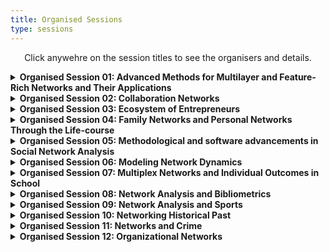 ```yaml
---
title: Organised Sessions
type: sessions
---
```

<p align="center">Click anywehre on the session titles to see the organisers and details.</p>

<details>
<summary><b>Organised Session 01: Advanced Methods for Multilayer and Feature-Rich Networks and Their Applications</b></summary>
<p>&nbsp;</p>

**Giancarlo G. Ragozini**, University of Naples Federico II (giragoz@unina.it)
**Matteo Magnani**, Uppsala University
**Roberto Interdonato**, CIRAD
**Maria Prosperina Vitale**, University of Salerno
**Giuseppe Giordano**, University of Salerno
<p>&nbsp;</p>

In recent years it has become more and more frequent to use network models going beyond simple directed/undirected and weighted/unweighted networks, to capture the complexity of old and new fields of application of network analysis. Multilayer networks are an example of such models, extending graphs with the concept of layer, that allows us to represent a multitude of scenarios from the different types of ties we find in a multiplex network, to different types of actors, to different temporal snapshots of the relations between the same group of actors. Multilayer network models can themselves be enriched with additional features, such as attributes and edge probabilities, with the aim of describing real phenomena in more detail.
<p>&nbsp;</p>

Multilayer and feature-rich networks allow us to introduce new research questions (and corresponding social network analysis measures and methods). For example, instead of asking how central an actor is, we can focus on the role of the different layers in determining the centrality of the actors. Second, existing social network analysis concepts do not always have a clear corresponding extension in complex networks. For example, it is still unclear how communities spanning multiple layers should look like, or how different features should contribute to the definition of communities, or how to effectively visualise multilayer and feature-rich networks, e.g. layers, features or modes, in the same sociogram. In addition, multilayer networks allow to use multiple types of layers (e.g., in temporal multiplex networks), which requires the joint application of methods developed for simpler models (e.g., only temporal, or only multiplex). 
<p>&nbsp;</p>

This session focuses on recent advances in the analysis of multilayer and feature-rich networks, either in terms of new research questions, or new methods, or new applications. More specifically, topics for this session include but are not limited to:
<p>&nbsp;</p>

• New models for multilayer and feature-rich networks, or comparison of alternative models; 
• Measures for multilayer and feature-rich network; 
• Community discovery in multilayer and feature-rich networks; 
• Multilayer and feature-rich network embedding; 
• Visualisation of multilayer and feature-rich network; 
• Multilayer and feature-rich network simplification (e.g., sampling, filtering, flattening, projections); 
• Applications; 
• Software. 
</details>


<details>
<summary><b>Organised Session 02:  Collaboration Networks</b></summary>
<p>&nbsp;</p>

**Giancarlo G. Ragozini**, University of Naples Federico II (giragoz@unina.it)
**Maria Prosperina Vitale**, University of Salerno
**Giuseppe Giordano**, University of Salerno
<p>&nbsp;</p>

Collaboration networks attract a lot of attention in many scientific domains. The session focuses on presenting methodological developments and novel applications related to the session topics. 
<p>&nbsp;</p>

Special interest is on the analysis of collaboration networks in presence of complex data structure, and on collaboration data extraction and empirical data collection. 
<p>&nbsp;</p>

The organizers solicit the submission of abstracts dealing with the following topics: 
<p>&nbsp;</p>

• Academic and scientific networks; 
• Analysis of collaboration networks in economics, cultural and social environments; 
• Co-authorship networks; 
• Collaborative innovation networks; 
• Community detection in collaboration networks; 
• Dynamics and evolution patterns of collaboration networks; 
• Empirical data collection; 
• Mixed methods for data collection and data analysis. 
</details>

<details>
<summary><b>Organised Session 03:  Ecosystem of Entrepreneurs</b></summary>
<p>&nbsp;</p>

</details>

<details>
<summary><b>Organised Session 04:  Family Networks and Personal Networks Through the Life-course</b></summary>
<p>&nbsp;</p>

**Vera de Bel**, University of Turku, Netherlands Interdisciplinary Demographic Institute (vera.debel@utu.fi)
**Thomas Leopold**, University of Cologne 
**Marlène Sapin**, LIVES & FORS, University of Lausanne 
**Eric Widmer**, LIVES, University of Geneva) 
<p>&nbsp;</p>

Life-course trajectories and transitions are intertwined within the complex webs of family and personal relationships. These networks may provide individual network members with resources, supporting them through life-course events and transitions. However, these networks, depending on their composition or the pattern of interactions, do not only exert a positive influence on the individual members of the network. Family and personal networks may also cause stress or strain on the individual and the network level. In addition, family and personal networks change over time, which may have consequences on the access to resources and may for example affect individual network members’ well-being, behaviour, and life chances. 
<p>&nbsp;</p>

This session invites papers on personal and family networks during the different stages of the life course. Papers focusing on the transition into adulthood, family formation, union dissolution, transition to retirement, and ageing are encouraged to be submitted, but studies on other life-course changes are also welcome. Quantitative as well as case studies on specific normative or non-normative life events are also of interest to this session. 
</details>

<details>
<summary><b>Organised Session 05:  Methodological and software advancements in Social Network Analysis</b></summary>
<p>&nbsp;</p>
</details>

<details>
<summary><b>Organised Session 06:  Modeling Network Dynamics</b></summary>
<p>&nbsp;</p>

**Nynke Niezink**, Carnegie Mellon University (nniezink@andrew.cmu.edu)
**Robert W Krause**, Free University Berlin 
<p>&nbsp;</p>

Important insights into social networks can be obtained with the help of longitudinal observation designs. Such designs can be of a varied nature. Panel data is the structure used traditionally for self-reported networks; regular time series and time-stamped data can be obtained from official or automatic records; but this does not exhaust the types of longitudinal network designs. Corresponding to these differences in data collection, a variety of longitudinal methods of analysis have been developed, such as continuous-time actor-oriented and tie-oriented models for panel and time series data, network autoregressive models for time series at regular intervals, and network event models for data with a fine-grained time resolution. Some of these methods are based on actor-oriented models, others on tie-oriented models.  
<p>&nbsp;</p>

This session will be open to methodological as well as applied presentations about models for network dynamics. Papers can have a mathematical, statistical, theoretical, or empirical subject-matter focus, as long as they are relevant for empirical social science.  
<p>&nbsp;</p>

Keywords: network dynamics, longitudinal networks, actor-oriented models, network event models, Dynam, LERGM, TERGM, Siena, relevent, goldfish. 
</details>

<details>
<summary><b>Organised Session 07:  Multiplex Networks and Individual Outcomes in School</b></summary>
<p>&nbsp;</p>

**Andras Voros**, University of Manchester (andras.voros@manchester.ac.uk)
**Zsófia Boda**, University of Essex 
**Elisa Bellotti**, University of Manchester 
<p>&nbsp;</p>

The importance of multiplexity is increasingly recognised in (educational) network research. While research into the effects of peer networks has traditionally focused on a single network dimension at a time, most commonly on friendship, this approach has been shifting lately. 
<p>&nbsp;</p>
v
A wave of studies in recent years has showed how multiple forms of social ties emerge between students and affect a variety of their outcomes. Relevant networks include personal relations such as liking or “friendly” ties, spending free-time together, studying together, dislike, conflict, victimisation, and romantic ties. Besides these, interpersonal perceptions appear to have an impact on student behaviour and outcomes as well: such as perceptions about the status, social roles, or personality of peers. 
<p>&nbsp;</p>

Longitudinal studies have demonstrated that the emergence and change of the various network dimensions is interconnected. Multiplex social networks jointly influence individual outcomes, such as academic achievement, school attitudes, mental and physical health, political attitudes, and so on. 
<p>&nbsp;</p>

This section invites presentations which explore the importance of multiplex networks for individual outcomes in educational settings. 
<p>&nbsp;</p>

Particularly (but not exclusively), we would be happy to hear about work that focuses on: 
<p>&nbsp;</p>

• Data collection techniques for multiplex networks in school; 
• Statistical methods that are specific to multiplex networks in school; 
• Empirical data analyses and results involving the evolution of multiplex networks in school; 
• Empirical data analyses and results involving the relationship of multiplex networks and individual outcomes in school. 
<p>&nbsp;</p>

The list is not exhaustive: we are very much open to a wide range of studies on the topic of multiplexity in schools. We hope to bring together a diverse set of research projects and facilitate discussion and collaboration between scholars interested in educational network research. 
</details>

<details>
<summary><b>Organised Session 08:  Network Analysis and Bibliometrics</b></summary>
<p>&nbsp;</p>

**Stefano Ghinoi**, University of Greenwich (S.Ghinoi@greenwich.ac.uk)
**Guido Conaldi**, University of Greenwich 
<p>&nbsp;</p>

The use of network analysis in bibliometrics has a long tradition, which dates back to the 1960s. However, while the analysis of bibliometric networks has become extremely popular in the last decades, there are still some areas that have received less attention; in particular, the construction of bibliometric networks, the use of different data sources, and the impact of bibliometric methods. Moreover, novel research topics constantly emerge in different scientific disciplines, and their evolution requires a robust mapping process. 
<p>&nbsp;</p>

This session is dedicated to methodological advancements, empirical applications, and proposals on the use of novel software and tools for applying network analysis in bibliometric studies. We welcome contributions exploiting the role of network analysis in bibliometric studies, including (but not limited to): 
<p>&nbsp;</p>

• Network structures in bibliometric studies; 
• Authors’ and papers’ centrality; 
• Co-authorship, co-occurrence, and network metrics; 
• Modularity, sub-groups, and clusters; 
• Cross-country collaborations; 
• Bibliographic database journal coverage; 
• Editorial board networks; 
• Actors’ attributes in scientometrics; 
• Network visualization. 
</details>

<details>
<summary><b>Organised Session 09:  Network Analysis and Sports</b></summary>
<p>&nbsp;</p>
</details>

<details>
<summary><b>Organised Session 10:  Networking Historical Past</b></summary>
<p>&nbsp;</p>
</details>

<details>
<summary><b>Organised Session 11:  Networks and Crime</b></summary>
<p>&nbsp;</p>
</details>

<details>
<summary><b>Organised Session 12:  Organizational Networks</b></summary>
<p>&nbsp;</p>

<details>
<summary><b>Organised Session 13:  Political Networks</b></summary>
<p>&nbsp;</p>
</details>

<details>
<summary><b>Organised Session 14:  Population-scale Social Network Analysis</b></summary>
<p>&nbsp;</p>
</details>

<details>
<summary><b>Organised Session 15:  Public Policy and Discourse Networks</b></summary>
<p>&nbsp;</p>
</details>

<details>
<summary><b>Organised Session 16:  Social Cybersecurity: Convergence of Social Network Analysis in Cyber</b></summary>
<p>&nbsp;</p>
</details>

<details>
<summary><b>Organised Session 17:  Social Influence</b></summary>
<p>&nbsp;</p>
</details>

<details>
<summary><b>Organised Session 18:  Social Network Analysis and International Business</b></summary>
<p>&nbsp;</p>
</details>

<details>
<summary><b>Organised Session 19:  Social Network Analysis and System Science for Social Change**

<details>
<summary><b>Organised Session 20:  Social Networks and Personal Communities in Migration and Migrant Incorporation</b></summary>
<p>&nbsp;</p>
</details>

<details>
<summary><b>Organised Session 21:  Social Support and Health</b></summary>
<p>&nbsp;</p>
</details>

<details>
<summary><b>Organised Session 22:  Sustainability and Social Network Analysis</b></summary>
<p>&nbsp;</p>
</details>

<details>
<summary><b>Organised Session 23: Teaching Social Network Analysis</b></summary>
<p>&nbsp;</p>
</details>